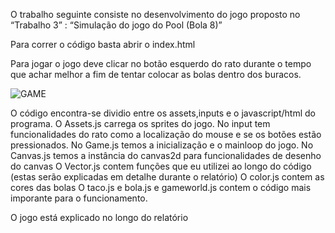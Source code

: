 O trabalho seguinte consiste no desenvolvimento do jogo proposto no “Trabalho 3” : “Simulação do jogo do Pool (Bola 8)”

Para correr o código basta abrir o index.html

Para jogar o jogo deve clicar no botão esquerdo do rato durante o tempo que achar melhor a fim de tentar colocar as bolas dentro dos buracos.

![GAME](https://github.com/user-attachments/assets/c6433ea1-d331-47d6-bb0d-25bbbb76fe04)

O código encontra-se dividio entre os assets,inputs e o javascript/html do programa.
O Assets.js carrega os sprites do jogo.
No input tem funcionalidades do rato como a localização do mouse e se os botões estão pressionados.
No Game.js temos a inicialização e o mainloop do jogo.
No Canvas.js temos a instância do canvas2d para funcionalidades de desenho do canvas
O Vector.js contem funções que eu utilizei ao longo do código (estas serão explicadas em detalhe durante o relatório)
O color.js contem as cores das bolas
O taco.js e bola.js e gameworld.js contem o código mais imporante para o funcionamento.

O jogo está explicado no longo do relatório


 




